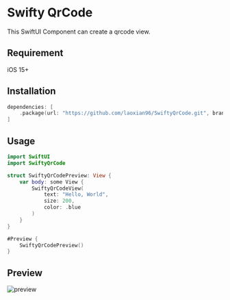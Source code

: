 # Swifty QrCode

This SwiftUI Component can create a qrcode view.

## Requirement

iOS 15+

## Installation

```swift
dependencies: [
    .package(url: "https://github.com/laoxian96/SwiftyQrCode.git", branch: "main")
]
```

## Usage

```swift
import SwiftUI
import SwiftyQrCode

struct SwiftyQrCodePreview: View {
    var body: some View {
        SwiftyQrCodeView(
            text: "Hello, World",
            size: 200,
            color: .blue
        )
    }
}

#Preview {
    SwiftyQrCodePreview()
}
```

## Preview

![preview](https://laoxian96.github.io/SwiftyQrCode/qrcode-preview.png)

